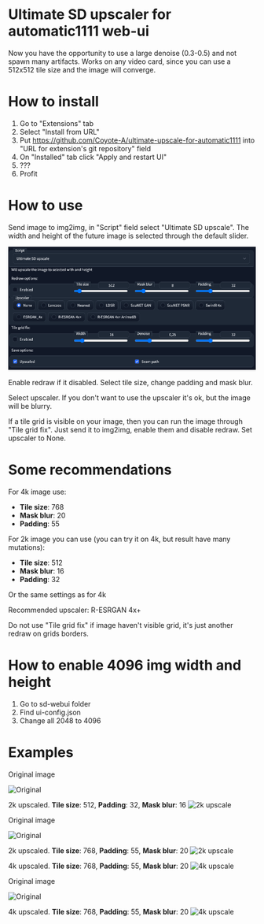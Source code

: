 # Ultimate SD upscaler for automatic1111 web-ui
Now you have the opportunity to use a large denoise (0.3-0.5) and not spawn many artifacts. Works on any video card, since you can use a 512x512 tile size and the image will converge.

# How to install
1. Go to "Extensions" tab
2. Select "Install from URL"
3. Put https://github.com/Coyote-A/ultimate-upscale-for-automatic1111 into "URL for extension's git repository" field
4. On "Installed" tab click "Apply and restart UI"
5. ???
6. Profit

# How to use
Send image to img2img, in "Script" field select "Ultimate SD upscale". The width and height of the future image is selected through the default slider.

![UI](1-ui.png)

Enable redraw if it disabled. Select tile size, change padding and mask blur.

Select upscaler. If you don't want to use the upscaler it's ok, but the image will be blurry.

If a tile grid is visible on your image, then you can run the image through "Tile grid fix". Just send it to img2img, enable them and disable redraw. Set upscaler to None.

# Some recommendations

For 4k image use:
* **Tile size**: 768
* **Mask blur**: 20
* **Padding**: 55

For 2k image you can use (you can try it on 4k, but result have many mutations):
* **Tile size**: 512
* **Mask blur**: 16
* **Padding**: 32

Or the same settings as for 4k

Recommended upscaler: R-ESRGAN 4x+

Do not use "Tile grid fix" if image haven't visible grid, it's just another redraw on grids borders.

# How to enable 4096 img width and height
1. Go to sd-webui folder
2. Find ui-config.json
3. Change all 2048 to 4096

# Examples

Original image

![Original](https://i.imgur.com/J8mRYOD.png)

2k upscaled. **Tile size**: 512, **Padding**: 32, **Mask blur**: 16
![2k upscale](https://i.imgur.com/0aKua4r.png)

Original image

![Original](https://i.imgur.com/aALNI2w.png)

2k upscaled. **Tile size**: 768, **Padding**: 55, **Mask blur**: 20
![2k upscale](https://i.imgur.com/B5PHz0J.png)

4k upscaled. **Tile size**: 768, **Padding**: 55, **Mask blur**: 20
![4k upscale](https://i.imgur.com/tIUQ7TJ.jpg)

Original image

![Original](https://i.imgur.com/AGtszA8.png)

4k upscaled. **Tile size**: 768, **Padding**: 55, **Mask blur**: 20
![4k upscale](https://i.imgur.com/LCYLfCs.jpg)